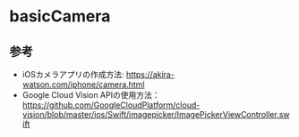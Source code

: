 # basicCamera
## 参考
- iOSカメラアプリの作成方法: https://akira-watson.com/iphone/camera.html
- Google Cloud Vision APIの使用方法：https://github.com/GoogleCloudPlatform/cloud-vision/blob/master/ios/Swift/imagepicker/ImagePickerViewController.swift
